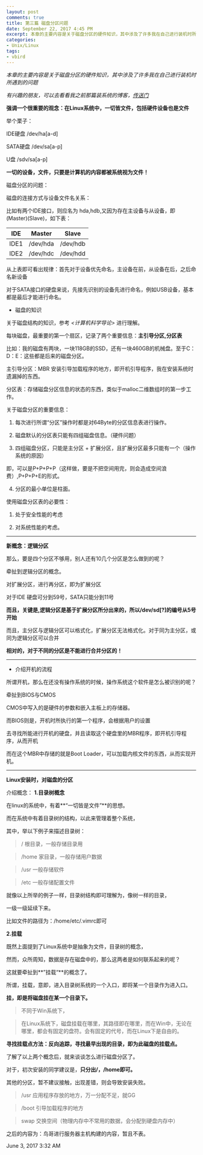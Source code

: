 ```yaml
---
layout: post
comments: true
title: 第三篇 磁盘分区问题
date: September 22, 2017 4:45 PM
excerpt: 本章的主要内容是关于磁盘分区的硬件知识，其中涉及了许多我在自己进行装机时所遇到的问题有兴趣的朋友，可以去看看我之前那篇装系统的博客
categories:
- Unix/Linux
tags:
- vbird
---
```


*本章的主要内容是关于磁盘分区的硬件知识，其中涉及了许多我在自己进行装机时所遇到的问题*

*有兴趣的朋友，可以去看看我之前那篇装系统的博客，[传送门](http://blog.csdn.net/e_vilcrow/article/details/72620481)*

**强调一个很重要的观念：在Linux系统中，一切皆文件，包括硬件设备也是文件**

举个栗子：

IDE硬盘      /dev/ha[a-d]

SATA硬盘   /dev/sa[a-p]

U盘       /sdv/sa[a-p]

**一切的设备，文件，只要是计算机的内容都被系统视为文件！**

磁盘分区的问题：

磁盘的连接方式与设备文件名关系：

比如有两个IDE接口，则应名为 hda,hdb,又因为存在主设备与从设备，即(Master)(Slave)，如下表：

|     IDE      |       Master     |      Slave     |
|------------|-----------------|--------------|
|     IDE1    |    /dev/hda   |   /dev/hdb |
|   IDE2      |    /dev/hdc   |   /dev/hdd |

从上表即可看出规律：首先对于设备优先命名，主设备在前，从设备在后，之后命名新设备

对于SATA接口的硬盘来说，先接先识别的设备先进行命名，例如USB设备，基本都是最后才能进行命名。

- 磁盘的知识

关于磁盘结构的知识，参考 *<计算机科学导论>* 进行理解。

每块磁盘，最重要的第一个扇区，记录了两个重要信息：**主引导分区,分区表**

  比如：我的磁盘有两块，一块118GB的SSD，还有一块460GB的机械盘。至于C：D：E：这些都是后来的磁盘分区。

主引导分区：MBR 安装引导加载程序的地方，即开机引导程序，我在安装系统时遗漏掉的东西。

分区表：存储磁盘分区信息的状态的东西，类似于malloc二维数组时的第一步工作。

关于磁盘分区的重要信息：

1. 每次进行所谓“分区”操作时都是对64Byte的分区信息表进行操作。

2. 磁盘默认的分区表只能有四组磁盘信息。（硬件问题）

3. 四组磁盘分区，只能是主分区 + 扩展分区，且扩展分区最多只能有一个（操作系统的原因）

即，可以是P+P+P+P（这样做，要是不把空间用完，则会造成空间浪费）,P+P+P+E的形式。

4. 分区的最小单位是柱面。

使用磁盘分区表的必要性：

1. 处于安全性能的考虑

2. 对系统性能的考虑。

---
**新概念：逻辑分区**

那么，要是四个分区不够用，别人还有10几个分区是怎么做到的呢？

牵扯到逻辑分区的概念。

对扩展分区，进行再分区，即为扩展分区

对于IDE 硬盘可分到59号，SATA只能分到11号

**而且，关键是,逻辑分区是基于扩展分区所分出来的，所以/dev/sd[?]的编号从5号开始**

而且，主分区与逻辑分区可以格式化，扩展分区无法格式化。对于同为主分区，或同为逻辑分区可以合并

**相对的，对于不同的分区是不能进行合并分区的！**

---
- 介绍开机的流程

所谓开机，那么在还没有操作系统的时候，操作系统这个软件是怎么被识别的呢？

牵扯到BIOS与CMOS 

CMOS中写入的是硬件的参数和嵌入主板上的存储器。

而BIOS则是，开机时所执行的第一个程序，会根据用户的设置

去寻找所能进行开机的硬盘，并且读取这个硬盘里的MBR程序，即开机引导程序，从而开机

而在这个MBR中存储的就是Boot Loader，可以加载内核文件的东西，从而实现开机。

-----
**Linux安装时，对磁盘的分区**

介绍概念：
**1.目录树概念**

在linux的系统中，有着**“一切皆是文件”**的思想。

而在系统中有着目录树的结构，以此来管理着整个系统，

其中，举以下例子来描述目录树：

> /   根目录，一般存储目录用

> /home  家目录，一般存储用户数据

> /usr  一般存储软件

> /etc  一般存储配置文件

就像以上所举的例子一样，目录树结构即可理解为，像树一样的目录，

一级一级延续下来。

比如文件的路径为：/home/etc/.vimrc即可

**2.挂载**

既然上面提到了Linux系统中是抽象为文件，目录树的概念，

然而，众所周知，数据是存在磁盘中的，那么这两者是如何联系起来的呢？

这就要牵扯到**”挂载“**的概念了。

所谓，挂载，意即，进入目录树系统的一个入口，即将某一个目录作为进入口。

**挂，即是将磁盘挂在某一个目录下。**

> 不同于Win系统下，

> 在Linux系统下，磁盘挂载在哪里，其路径即在哪里，而在Win中，无论在哪里，都会有固定的盘符。会有固定的代号，而在Linux下是自由的。

**寻找挂载点方法：反向追踪，寻找最早出现的目录，即为此磁盘的挂载点。**

了解了以上两个概念后，就来谈谈怎么进行磁盘分区了。

对于，初次安装的同学建议是，**只分出/，/home即可。**

其他的分区，暂不建议接触，出现差错，则会导致安装失败。

> /usr 应用程序存放的地方，万一分配不足，就GG

> /boot 引导加载程序的地方

> swap 交换空间（物理内存中不常用的数据，会分配到硬盘内存中）

之后的内容为：鸟哥进行服务器主机构建的内容，暂且不表。

June 3, 2017 3:32 AM
